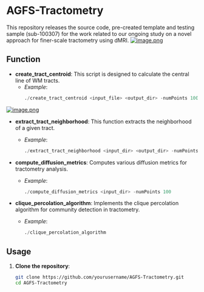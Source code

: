 # AGFS-Tractometry
This repository releases the source code, pre-created template and testing sample (sub-100307) for the work related to our ongoing study on a novel approach for finer-scale tractometry using dMRI.
[![image.png](https://i.postimg.cc/52jbKZ7h/image.png)](https://postimg.cc/K1X6Rsyf)

## Function
- **create_tract_centroid**: This script is designed to calculate the central line of WM tracts.
  - _Example_: 
    ```python
    ./create_tract_centroid <input_file> <output_dir> -numPoints 100
    ```
[![image.png](https://i.postimg.cc/Fzp5KZz5/image.png)](https://postimg.cc/H8rPZbbB)

- **extract_tract_neighborhood**: This function extracts the neighborhood of a given tract.
  - _Example_: 
    ```python
    ./extract_tract_neighborhood <input_dir> <output_dir> -numPoints 100 
    ```

- **compute_diffusion_metrics**: Computes various diffusion metrics for tractometry analysis.
  - _Example_: 
    ```python
    ./compute_diffusion_metrics <input_dir> -numPoints 100
    ```

- **clique_percolation_algorithm**: Implements the clique percolation algorithm for community detection in tractometry.
  - _Example_: 
    ```python
    ./clique_percolation_algorithm
    ```

## Usage
1. **Clone the repository**:
   ```bash
   git clone https://github.com/yourusername/AGFS-Tractometry.git
   cd AGFS-Tractometry
